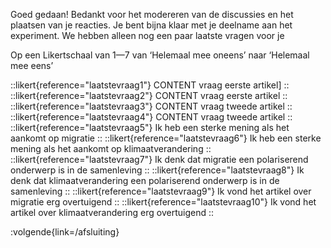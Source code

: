 Goed gedaan! Bedankt voor het modereren van de discussies en het plaatsen van je reacties.
Je bent bijna klaar met je deelname aan het experiment. We hebben alleen nog een paar laatste vragen
voor je

Op een Likertschaal van 1—7 van ‘Helemaal mee oneens’ naar ‘Helemaal mee eens’

::likert{reference="laatstevraag1"}
CONTENT vraag eerste artikel]
::
::likert{reference="laatstevraag2"}
CONTENT vraag eerste artikel
::
::likert{reference="laatstevraag3"}
CONTENT vraag tweede artikel
::
::likert{reference="laatstevraag4"}
CONTENT vraag tweede artikel
::
::likert{reference="laatstevraag5"}
Ik heb een sterke mening als het aankomt op migratie
::
::likert{reference="laatstevraag6"}
Ik heb een sterke mening als het aankomt op klimaatverandering
::
::likert{reference="laatstevraag7"}
Ik denk dat migratie een polariserend onderwerp is in de samenleving
::
::likert{reference="laatstevraag8"}
Ik denk dat klimaatverandering een polariserend onderwerp is in de samenleving
::
::likert{reference="laatstevraag9"}
Ik vond het artikel over migratie erg overtuigend
::
::likert{reference="laatstevraag10"}
Ik vond het artikel over klimaatverandering erg overtuigend
::

:volgende{link=/afsluiting}